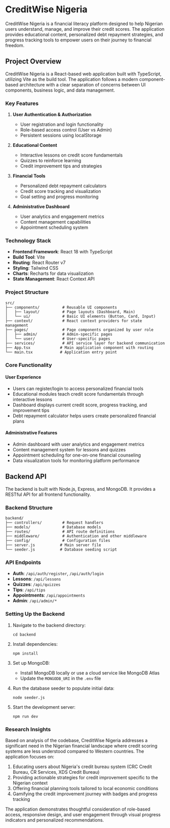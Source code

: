# CreditWise Nigeria

CreditWise Nigeria is a financial literacy platform designed to help Nigerian users understand, manage, and improve their credit scores. The application provides educational content, personalized debt repayment strategies, and progress tracking tools to empower users on their journey to financial freedom.

## Project Overview

CreditWise Nigeria is a React-based web application built with TypeScript, utilizing Vite as the build tool. The application follows a modern component-based architecture with a clear separation of concerns between UI components, business logic, and data management.

### Key Features

1. **User Authentication & Authorization**
   - User registration and login functionality
   - Role-based access control (User vs Admin)
   - Persistent sessions using localStorage

2. **Educational Content**
   - Interactive lessons on credit score fundamentals
   - Quizzes to reinforce learning
   - Credit improvement tips and strategies

3. **Financial Tools**
   - Personalized debt repayment calculators
   - Credit score tracking and visualization
   - Goal setting and progress monitoring

4. **Administrative Dashboard**
   - User analytics and engagement metrics
   - Content management capabilities
   - Appointment scheduling system

### Technology Stack

- **Frontend Framework**: React 18 with TypeScript
- **Build Tool**: Vite
- **Routing**: React Router v7
- **Styling**: Tailwind CSS
- **Charts**: Recharts for data visualization
- **State Management**: React Context API

### Project Structure

```
src/
├── components/          # Reusable UI components
│   ├── layout/          # Page layouts (Dashboard, Main)
│   └── ui/              # Basic UI elements (Button, Card, Input)
├── context/             # React context providers for state management
├── pages/               # Page components organized by user role
│   ├── admin/           # Admin-specific pages
│   └── user/            # User-specific pages
├── services/            # API service layer for backend communication
├── App.tsx             # Main application component with routing
└── main.tsx            # Application entry point
```

### Core Functionality

#### User Experience
- Users can register/login to access personalized financial tools
- Educational modules teach credit score fundamentals through interactive lessons
- Dashboard displays current credit score, progress tracking, and improvement tips
- Debt repayment calculator helps users create personalized financial plans

#### Administrative Features
- Admin dashboard with user analytics and engagement metrics
- Content management system for lessons and quizzes
- Appointment scheduling for one-on-one financial counseling
- Data visualization tools for monitoring platform performance

## Backend API

The backend is built with Node.js, Express, and MongoDB. It provides a RESTful API for all frontend functionality.

### Backend Structure

```
backend/
├── controllers/         # Request handlers
├── models/              # Database models
├── routes/              # API route definitions
├── middleware/          # Authentication and other middleware
├── config/              # Configuration files
├── server.js           # Main server file
└── seeder.js           # Database seeding script
```

### API Endpoints

- **Auth**: `/api/auth/register`, `/api/auth/login`
- **Lessons**: `/api/lessons`
- **Quizzes**: `/api/quizzes`
- **Tips**: `/api/tips`
- **Appointments**: `/api/appointments`
- **Admin**: `/api/admin/*`

### Setting Up the Backend

1. Navigate to the backend directory:
   ```
   cd backend
   ```

2. Install dependencies:
   ```
   npm install
   ```

3. Set up MongoDB:
   - Install MongoDB locally or use a cloud service like MongoDB Atlas
   - Update the `MONGODB_URI` in the `.env` file

4. Run the database seeder to populate initial data:
   ```
   node seeder.js
   ```

5. Start the development server:
   ```
   npm run dev
   ```

### Research Insights

Based on analysis of the codebase, CreditWise Nigeria addresses a significant need in the Nigerian financial landscape where credit scoring systems are less understood compared to Western countries. The application focuses on:

1. Educating users about Nigeria's credit bureau system (CRC Credit Bureau, CR Services, XDS Credit Bureau)
2. Providing actionable strategies for credit improvement specific to the Nigerian context
3. Offering financial planning tools tailored to local economic conditions
4. Gamifying the credit improvement journey with badges and progress tracking

The application demonstrates thoughtful consideration of role-based access, responsive design, and user engagement through visual progress indicators and personalized recommendations.